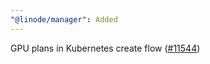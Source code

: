 ```yaml
---
"@linode/manager": Added
---
```


GPU plans in Kubernetes create flow ([#11544](https://github.com/linode/manager/pull/11544))
